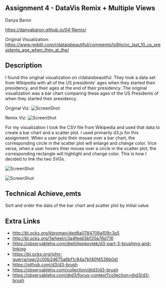 ## Assignment 4 - DataVis Remix + Multiple Views
Danya Baron


https://danyabaron.github.io/04-Remix/

Original Visualization: https://www.reddit.com/r/dataisbeautiful/comments/ls9jlo/oc_last_10_us_presidents_age_when_they_at_the/

## Description

I found this original visualization on r/dataisbeautiful. They took a data set from Wikipedia with all of the US presidents' ages when they started their presidency, and their ages at the end of their presidency. The original visualization was a bar chart comparing these ages of the US Presidents of when they started their presidency.

Original Viz:
![ScreenShot](https://github.com/danyabaron/04-Remix/blob/main/reddit-vis.png)

Remix Viz:
![ScreenShot](https://github.com/danyabaron/04-Remix/blob/main/double-svg.png)


For my visualization I took the CSV file from Wikipedia and used that data to create a bar chart and a scatter plot. I used primarily d3.js for this assignment. When a user puts their mouse over a bar chart, the corresponding circle in the scatter plot will enlarge and change color. Vice versa, when a user hovers thier mouse over a circle in the scatter plot, the corresponding rectangle will highlight and change color. This is how I decided to link the two SVGs.

![ScreenShot](https://github.com/danyabaron/04-Remix/blob/main/bar-interact.png) 


![ScreenShot](https://github.com/danyabaron/04-Remix/blob/main/circle-interact.png)


## Technical Achieve,emts
Sort and order the data of the bar chart and scatter plot by initial value



Extra Links
---
- http://bl.ocks.org/kbroman/ded6a0784706a109c3a5
- http://bl.ocks.org/1wheel/c3a4feeb5bf20a76d716
- https://observablehq.com/@philippkoytek/d3-part-3-brushing-and-linking
- https://bl.ocks.org/john-guerra/raw/2c00b2d675a6bf1c84a7b140f4536b0d/
- https://github.com/d3/d3-brush
- https://observablehq.com/collection/@d3/d3-brush
- https://observablehq.com/@d3/focus-context?collection=@d3/d3-brush
